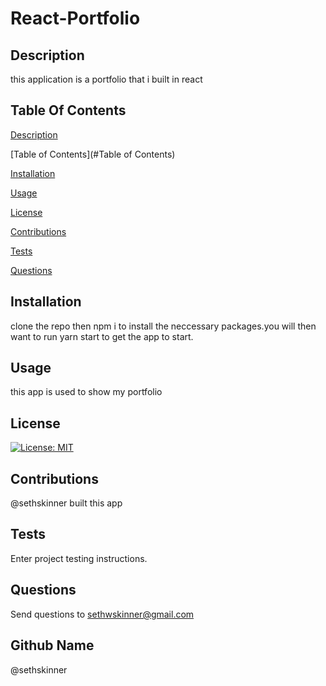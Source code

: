 # React-Portfolio

  ## Description 

  this application is a portfolio that i built in react

  ## Table Of Contents
  
  [Description](#Description)

  [Table of Contents](#Table of Contents)

  [Installation](#Installation)

  [Usage](#Usage)

  [License](#License)

  [Contributions](#Contributions)

  [Tests](#Tests)

  [Questions](#Questions)

  ## Installation

  clone the repo then npm i to install the neccessary packages.you will then want to run yarn start to get the app to start.

  ## Usage

  this app is used to show my portfolio

  ## License

  [![License: MIT](https://img.shields.io/badge/License-MIT-yellow.svg)](https://opensource.org/licenses/MIT)

  ## Contributions

  @sethskinner built this app

  ## Tests

  Enter project testing instructions.

  ## Questions

  Send questions to sethwskinner@gmail.com

  ## Github Name

  @sethskinner